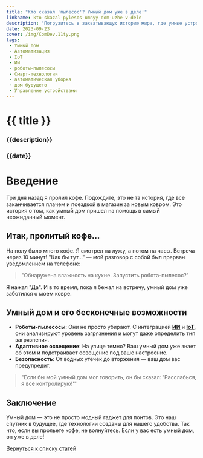 ```yaml
---
title: "Кто сказал 'пылесос'? Умный дом уже в деле!"
linkname: kto-skazal-pylesos-umnyy-dom-uzhe-v-dele
description: "Погрузитесь в захватывающую историю мира, где умные устройства ведут игру, а человеческие заботы становятся историей."
date: 2023-09-23
cover: /img/ComDev.11ty.png
tags: 
 - Умный дом
 - Автоматизация
 - IoT
 - ИИ
 - роботы-пылесосы
 - Смарт-технологии
 - автоматическая уборка
 - дом будущего
 - Управление устройствами
---
```


# {{ title }}
### {{description}}
### {{date}}

# Введение

Три дня назад я пролил кофе. Подождите, это не та история, где все заканчивается плачем и поездкой в магазин за новым ковром. Это история о том, как умный дом пришел на помощь в самый неожиданный момент.

## Итак, пролитый кофе...

На полу было много кофе. Я смотрел на лужу, а потом на часы. Встреча через 10 минут! "Как бы тут..." — мой разговор с собой был прерван уведомлением на телефоне: 

> "Обнаружена влажность на кухне. Запустить робота-пылесос?"

Я нажал "Да". И в то время, пока я бежал на встречу, умный дом уже заботился о моем ковре. 

## Умный дом и его бесконечные возможности

* **Роботы-пылесосы**: Они не просто убирают. С интеграцией **[ИИ](/)** и **[IoT](/)**, они анализируют уровень загрязнения и могут даже определить тип загрязнения.
* **Адаптивное освещение**: На улице темно? Ваш умный дом уже знает об этом и подстраивает освещение под ваше настроение.
* **Безопасность**: От водных утечек до вторжения — ваш дом вас предупредит.

> "Если бы мой умный дом мог говорить, он бы сказал: 'Расслабься, я все контролирую!'"

## Заключение

Умный дом — это не просто модный гаджет для понтов. Это наш спутник в будущее, где технологии созданы для нашего удобства. Так что, если вы прольете кофе, не волнуйтесь. Если у вас есть умный дом, он уже в деле!

[Вернуться к списку статей](/)

